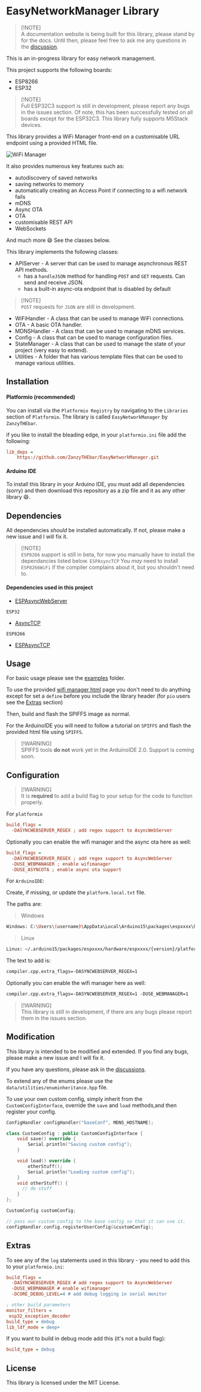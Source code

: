 # EasyNetworkManager Library

> [!NOTE]\
> A documentation website is being built for this library, please stand by for the docs. Until then, please feel free to ask me any questions in the [discussion](https://github.com/ZanzyTHEbar/EasyNetworkManager/discussions).

This is an in-progress library for easy network management.

This project supports the following boards:

- ESP8266
- ESP32
  
> [!NOTE]\
> Full ESP32C3 support is still in development, please report any bugs in the issues section.
> Of note, this has been successfully tested on all boards except for the ESP32C3.
> This library fully supports M5Stack devices.

This library provides a WiFi Manager front-end on a customisable URL endpoint using a provided HTML file.

![WiFi Manager](/assets/images/wifimanager.png)

It also provides numerous key features such as:

- autodiscovery of saved networks
- saving networks to memory
- automatically creating an Access Point if connecting to a wifi network fails
- mDNS
- Async OTA
- OTA
- customisable REST API
- WebSockets

And much more :smile: See the classes below.

This library implements the following classes:

- APIServer - A server that can be used to manage asynchronous REST API methods.
  - has a `handleJSON` method for handling `POST` and `GET` requests. Can send and receive JSON.
  - has a built-in async-ota endpoint that is disabled by default
  
> [!NOTE]\
> `POST` requests for `JSON` are still in development.

- WiFiHandler - A class that can be used to manage WiFi connections.
- OTA - A basic OTA handler.
- MDNSHandler - A class that can be used to manage mDNS services.
- Config - A class that can be used to manage configuration files.
- StateManager - A class that can be used to manage the state of your project (very easy to extend).
- Utilities - A folder that has various template files that can be used to manage various utilities.

## Installation

#### Platformio (recommended)

You can install via the `Platformio Registry` by navigating to the `Libraries` section of `Platformio`.
The library is called `EasyNetworkManager` by `ZanzyTHEbar`.

if you like to install the bleading edge, in your `platformio.ini` file add the following:

```ini
lib_deps = 
    https://github.com/ZanzyTHEbar/EasyNetworkManager.git
```

#### Arduino IDE

To install this library in your Arduino IDE, you must add all dependencies (sorry) and then download this repository as a zip file and it as any other library :smile:.

## Dependencies

All dependencies _should_ be installed automatically. If not, please make a new issue and I will fix it.

> [!NOTE]\
> `ESP8266` support is still in beta, for now you manually have to install the dependancies listed below.
> `ESPAsyncTCP`
> You _may_ need to install `ESP8266WiFi` if the compiler complains about it, but you shouldn't need to.

#### Dependencies used in this project

- [ESPAsyncWebServer](https://github.com/me-no-dev/ESPAsyncWebServer.git)

`ESP32`

- [AsyncTCP](https://github.com/me-no-dev/AsyncTCP.git)

`ESP8266`

- [ESPAsyncTCP](https://github.com/me-no-dev/ESPAsyncTCP)

## Usage

For basic usage please see the [examples](/NetworkManager/examples) folder.

To use the provided [wifi manager html](/NetworkManager/ui/wifimanager.html) page you don't need to do anything except for set a `define` before you include the library header (for `pio` users see the [Extras](#extras) section)

Then, build and flash the SPIFFS image as normal.

For the ArduinoIDE you will need to follow a tutorial on `SPIFFS` and flash the provided html file using `SPIFFS`.

> [!WARNING]\
> SPIFFS tools **do not** work yet in the ArduinoIDE 2.0. Support is coming soon.

## Configuration

> [!WARNING]\
> It is **required** to add a build flag to your setup for the code to function properly.

For `platformio`

```ini
build_flags = 
  -DASYNCWEBSERVER_REGEX ; add regex support to AsyncWebServer
```

Optionally you can enable the wifi manager and the async ota here as well:

```ini
build_flags = 
  -DASYNCWEBSERVER_REGEX ; add regex support to AsyncWebServer
  -DUSE_WEBMANAGER ; enable wifimanager
  -DUSE_ASYNCOTA ; enable async ota support
```

For `ArduinoIDE`:

Create, if missing, or update the `platform.local.txt` file.

The paths are:

> Windows

```bash
Windows: C:\Users\(username)\AppData\Local\Arduino15\packages\espxxxx\hardware\espxxxx\{version}\platform.local.txt
```

> Linux

```bash
Linux: ~/.arduino15/packages/espxxxx/hardware/espxxxx/{version}/platform.local.txt
```

The text to add is:

```txt
compiler.cpp.extra_flags=-DASYNCWEBSERVER_REGEX=1
```

Optionally you can enable the wifi manager here as well:

```txt
compiler.cpp.extra_flags=-DASYNCWEBSERVER_REGEX=1 -DUSE_WEBMANAGER=1
```

> [!WARNING]\
> This library is still in development, if there are any bugs please report them in the issues section.

## Modification

This library is intended to be modified and extended. If you find any bugs, please make a new issue and I will fix it.

If you have any questions, please ask in the [discussions](https://github.com/ZanzyTHEbar/EasyNetworkManager/discussions).

To extend any of the enums please use the `data/utilities/enuminheritance.hpp` file.

To use your own custom config, simply inherit from the `CustomConfigInterface`, override the `save` and `load` methods,and then register your config.

```cpp
ConfigHandler configHandler("baseConf", MDNS_HOSTNAME);

class CustomConfig : public CustomConfigInterface {
    void save() override {
        Serial.println("Saving custom config");
    }

    void load() override {
        otherStuff();
        Serial.println("Loading custom config");
    }
    void otherStuff() {
      // do stuff
    }
};

CustomConfig customConfig;

// pass our custom config to the base config so that it can use it.
configHandler.config.registerUserConfig(&customConfig);
```

## Extras

To see any of the `log` statements used in this library - you need to add this to your `platformio.ini`:

```ini
build_flags = 
  -DASYNCWEBSERVER_REGEX # add regex support to AsyncWebServer
  -DUSE_WEBMANAGER # enable wifimanager
  -DCORE_DEBUG_LEVEL=4 # add debug logging in serial monitor

; other build parameters
monitor_filters = 
 esp32_exception_decoder
build_type = debug
lib_ldf_mode = deep+
```

If you want to build in debug mode add this (it's not a build flag):

```ini
build_type = debug
```

## License

This library is licensed under the MIT License.
